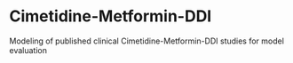 # Cimetidine-Metformin-DDI
Modeling of published clinical Cimetidine-Metformin-DDI studies for model evaluation
